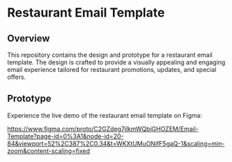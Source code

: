 # Restaurant Email Template

## Overview

This repository contains the design and prototype for a restaurant email template. The design is crafted to provide a visually appealing and engaging email experience tailored for restaurant promotions, updates, and special offers.

## Prototype

Experience the live demo of the restaurant email template on Figma:

https://www.figma.com/proto/C2GZdeg7ilkmWQbjGHOZEM/Email-Template?page-id=0%3A1&node-id=20-84&viewport=52%2C387%2C0.34&t=WKXtUMuONifF5gaQ-1&scaling=min-zoom&content-scaling=fixed
